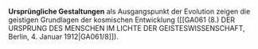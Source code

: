 
**Ursprüngliche Gestaltungen** als Ausgangspunkt der Evolution zeigen die geistigen Grundlagen der kosmischen Entwicklung ([[GA061 (8.) DER URSPRUNG DES MENSCHEN IM LICHTE DER GEISTESWISSENSCHAFT, Berlin, 4. Januar 1912|GA061/8]]).
